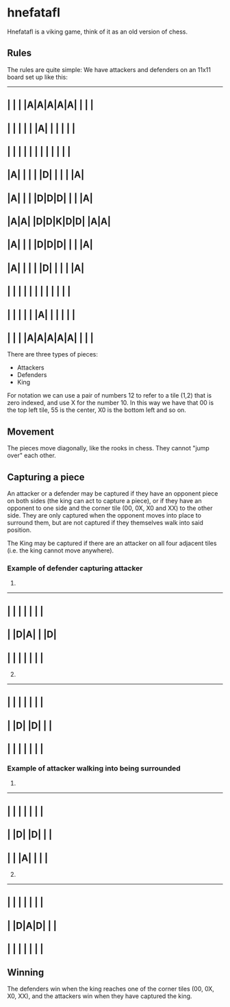 # hnefatafl

Hnefatafl is a viking game, think of it as an old version of chess.

## Rules

The rules are quite simple: We have attackers and defenders on an 11x11 board set up like this:

-----------------------
| | | |A|A|A|A|A| | | |
-----------------------
| | | | | |A| | | | | |
-----------------------
| | | | | | | | | | | |
-----------------------
|A| | | | |D| | | | |A|
-----------------------
|A| | | |D|D|D| | | |A|
-----------------------
|A|A| |D|D|K|D|D| |A|A|
-----------------------
|A| | | |D|D|D| | | |A|
-----------------------
|A| | | | |D| | | | |A|
-----------------------
| | | | | | | | | | | |
-----------------------
| | | | | |A| | | | | |
-----------------------
| | | |A|A|A|A|A| | | |
-----------------------

There are three types of pieces:
 - Attackers
 - Defenders
 - King

For notation we can use a pair of numbers 12 to refer to a tile (1,2) that is zero indexed, and use X for the number 10.
In this way we have that 00 is the top left tile, 55 is the center, X0 is the bottom left and so on.

## Movement

The pieces move diagonally, like the rooks in chess.
They cannot "jump over" each other.

## Capturing a piece

An attacker or a defender may be captured if they have an opponent piece on both sides (the king can act to capture a piece), or if they have an opponent to one side and the corner tile (00, 0X, X0 and XX) to the other side.
They are only captured when the opponent moves into place to surround them, but are not captured if they themselves walk into said position.

The King may be captured if there are an attacker on all four adjacent tiles (i.e. the king cannot move anywhere).

### Example of defender capturing attacker

 1.
-------------
| | | | | | |
-------------
| |D|A| | |D|
-------------
| | | | | | |
-------------

 2.
-------------
| | | | | | |
-------------
| |D| |D| | |
-------------
| | | | | | |
-------------

### Example of attacker walking into being surrounded

 1.
-------------
| | | | | | |
-------------
| |D| |D| | |
-------------
| | |A| | | |
-------------

 2.
-------------
| | | | | | |
-------------
| |D|A|D| | |
-------------
| | | | | | |
-------------

## Winning

The defenders win when the king reaches one of the corner tiles (00, 0X, X0, XX), and the attackers win when they have captured the king.
